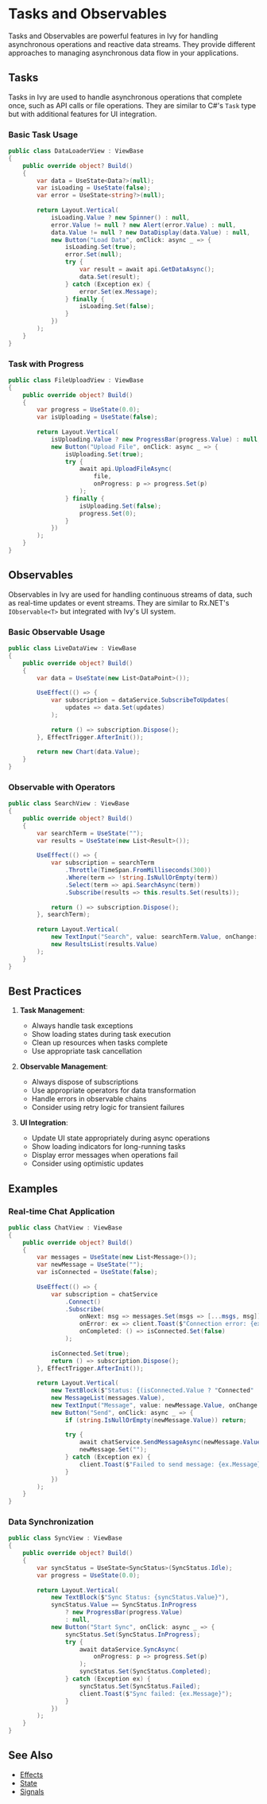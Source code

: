﻿# Tasks and Observables

Tasks and Observables are powerful features in Ivy for handling asynchronous operations and reactive data streams. They provide different approaches to managing asynchronous data flow in your applications.

## Tasks

Tasks in Ivy are used to handle asynchronous operations that complete once, such as API calls or file operations. They are similar to C#'s `Task` type but with additional features for UI integration.

### Basic Task Usage

```csharp
public class DataLoaderView : ViewBase
{
    public override object? Build()
    {
        var data = UseState<Data?>(null);
        var isLoading = UseState(false);
        var error = UseState<string?>(null);
        
        return Layout.Vertical(
            isLoading.Value ? new Spinner() : null,
            error.Value != null ? new Alert(error.Value) : null,
            data.Value != null ? new DataDisplay(data.Value) : null,
            new Button("Load Data", onClick: async _ => {
                isLoading.Set(true);
                error.Set(null);
                try {
                    var result = await api.GetDataAsync();
                    data.Set(result);
                } catch (Exception ex) {
                    error.Set(ex.Message);
                } finally {
                    isLoading.Set(false);
                }
            })
        );
    }
}
```

### Task with Progress

```csharp
public class FileUploadView : ViewBase
{
    public override object? Build()
    {
        var progress = UseState(0.0);
        var isUploading = UseState(false);
        
        return Layout.Vertical(
            isUploading.Value ? new ProgressBar(progress.Value) : null,
            new Button("Upload File", onClick: async _ => {
                isUploading.Set(true);
                try {
                    await api.UploadFileAsync(
                        file,
                        onProgress: p => progress.Set(p)
                    );
                } finally {
                    isUploading.Set(false);
                    progress.Set(0);
                }
            })
        );
    }
}
```

## Observables

Observables in Ivy are used for handling continuous streams of data, such as real-time updates or event streams. They are similar to Rx.NET's `IObservable<T>` but integrated with Ivy's UI system.

### Basic Observable Usage

```csharp
public class LiveDataView : ViewBase
{
    public override object? Build()
    {
        var data = UseState(new List<DataPoint>());
        
        UseEffect(() => {
            var subscription = dataService.SubscribeToUpdates(
                updates => data.Set(updates)
            );
            
            return () => subscription.Dispose();
        }, EffectTrigger.AfterInit());
        
        return new Chart(data.Value);
    }
}
```

### Observable with Operators

```csharp
public class SearchView : ViewBase
{
    public override object? Build()
    {
        var searchTerm = UseState("");
        var results = UseState(new List<Result>());
        
        UseEffect(() => {
            var subscription = searchTerm
                .Throttle(TimeSpan.FromMilliseconds(300))
                .Where(term => !string.IsNullOrEmpty(term))
                .Select(term => api.SearchAsync(term))
                .Subscribe(results => this.results.Set(results));
            
            return () => subscription.Dispose();
        }, searchTerm);
        
        return Layout.Vertical(
            new TextInput("Search", value: searchTerm.Value, onChange: v => searchTerm.Set(v)),
            new ResultsList(results.Value)
        );
    }
}
```

## Best Practices

1. **Task Management**:
   - Always handle task exceptions
   - Show loading states during task execution
   - Clean up resources when tasks complete
   - Use appropriate task cancellation

2. **Observable Management**:
   - Always dispose of subscriptions
   - Use appropriate operators for data transformation
   - Handle errors in observable chains
   - Consider using retry logic for transient failures

3. **UI Integration**:
   - Update UI state appropriately during async operations
   - Show loading indicators for long-running tasks
   - Display error messages when operations fail
   - Consider using optimistic updates

## Examples

### Real-time Chat Application

```csharp
public class ChatView : ViewBase
{
    public override object? Build()
    {
        var messages = UseState(new List<Message>());
        var newMessage = UseState("");
        var isConnected = UseState(false);
        
        UseEffect(() => {
            var subscription = chatService
                .Connect()
                .Subscribe(
                    onNext: msg => messages.Set(msgs => [...msgs, msg]),
                    onError: ex => client.Toast($"Connection error: {ex.Message}"),
                    onCompleted: () => isConnected.Set(false)
                );
            
            isConnected.Set(true);
            return () => subscription.Dispose();
        }, EffectTrigger.AfterInit());
        
        return Layout.Vertical(
            new TextBlock($"Status: {(isConnected.Value ? "Connected" : "Disconnected")}"),
            new MessageList(messages.Value),
            new TextInput("Message", value: newMessage.Value, onChange: v => newMessage.Set(v)),
            new Button("Send", onClick: async _ => {
                if (string.IsNullOrEmpty(newMessage.Value)) return;
                
                try {
                    await chatService.SendMessageAsync(newMessage.Value);
                    newMessage.Set("");
                } catch (Exception ex) {
                    client.Toast($"Failed to send message: {ex.Message}");
                }
            })
        );
    }
}
```

### Data Synchronization

```csharp
public class SyncView : ViewBase
{
    public override object? Build()
    {
        var syncStatus = UseState<SyncStatus>(SyncStatus.Idle);
        var progress = UseState(0.0);
        
        return Layout.Vertical(
            new TextBlock($"Sync Status: {syncStatus.Value}"),
            syncStatus.Value == SyncStatus.InProgress 
                ? new ProgressBar(progress.Value) 
                : null,
            new Button("Start Sync", onClick: async _ => {
                syncStatus.Set(SyncStatus.InProgress);
                try {
                    await dataService.SyncAsync(
                        onProgress: p => progress.Set(p)
                    );
                    syncStatus.Set(SyncStatus.Completed);
                } catch (Exception ex) {
                    syncStatus.Set(SyncStatus.Failed);
                    client.Toast($"Sync failed: {ex.Message}");
                }
            })
        );
    }
}
```

## See Also

- [Effects](./Effects.md)
- [State](./State.md)
- [Signals](./Signals.md)